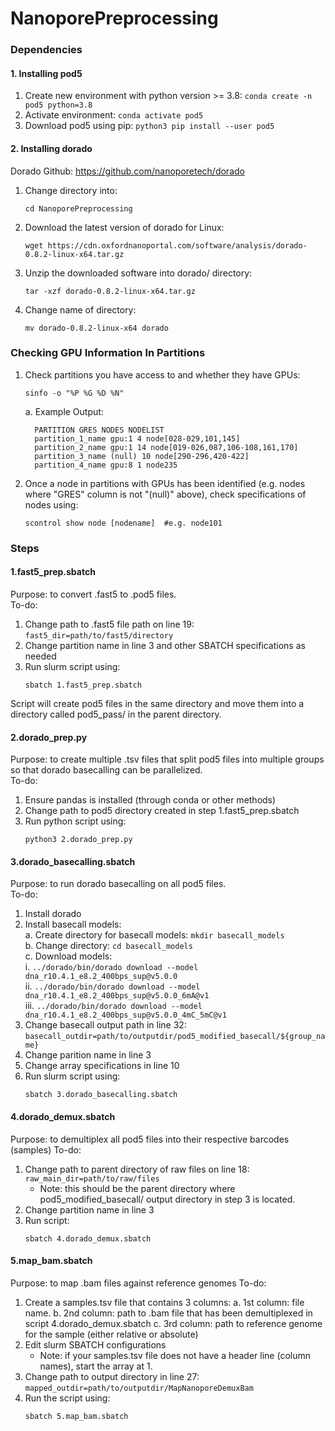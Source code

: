 # NanoporePreprocessing
### Dependencies
#### 1. Installing pod5
1. Create new environment with python version >= 3.8: `conda create -n pod5 python=3.8`
2. Activate environment: `conda activate pod5`
3. Download pod5 using pip: `python3 pip install --user pod5`

#### 2. Installing dorado 
Dorado Github: https://github.com/nanoporetech/dorado 
1. Change directory into: 
    ```
    cd NanoporePreprocessing
    ```
2. Download the latest version of dorado for Linux: 
    ```
    wget https://cdn.oxfordnanoportal.com/software/analysis/dorado-0.8.2-linux-x64.tar.gz
    ```
3. Unzip the downloaded software into dorado/ directory: 
    ```
    tar -xzf dorado-0.8.2-linux-x64.tar.gz
    ```
4. Change name of directory: 
    ```
    mv dorado-0.8.2-linux-x64 dorado
    ```

### Checking GPU Information In Partitions
1. Check partitions you have access to and whether they have GPUs:  
    ```
    sinfo -o "%P %G %D %N"
    ```  
    a. Example Output:    
    
         PARTITION GRES NODES NODELIST  
         partition_1_name gpu:1 4 node[028-029,101,145]  
         partition_2_name gpu:1 14 node[019-026,087,106-108,161,170]  
         partition_3_name (null) 10 node[290-296,420-422]  
         partition_4_name gpu:8 1 node235    

2. Once a node in partitions with GPUs has been identified (e.g. nodes where "GRES" column is not "(null)" above), check specifications of nodes using:   
    ```
    scontrol show node [nodename]  #e.g. node101
    ```

### Steps
#### 1.fast5_prep.sbatch
Purpose: to convert .fast5 to .pod5 files.  
To-do:  
1. Change path to .fast5 file path on line 19: `fast5_dir=path/to/fast5/directory` 
2. Change partition name in line 3 and other SBATCH specifications as needed  
3. Run slurm script using: 
    ```
    sbatch 1.fast5_prep.sbatch
    ```  

Script will create pod5 files in the same directory and move them into a directory called pod5_pass/ in the parent directory. 

#### 2.dorado_prep.py 
Purpose: to create multiple .tsv files that split pod5 files into multiple groups so that dorado basecalling can be parallelized.  
To-do:  
1. Ensure pandas is installed (through conda or other methods)
2. Change path to pod5 directory created in step 1.fast5_prep.sbatch 
3. Run python script using: 
    ```
    python3 2.dorado_prep.py
    ```

#### 3.dorado_basecalling.sbatch
Purpose: to run dorado basecalling on all pod5 files.  
To-do:  
1. Install dorado 
2. Install basecall models:  
  a. Create directory for basecall models: `mkdir basecall_models`  
  b. Change directory: `cd basecall_models`  
  c. Download models:  
    i. `../dorado/bin/dorado download --model dna_r10.4.1_e8.2_400bps_sup@v5.0.0`  
    ii. `../dorado/bin/dorado download --model dna_r10.4.1_e8.2_400bps_sup@v5.0.0_6mA@v1`  
    iii. `../dorado/bin/dorado download --model dna_r10.4.1_e8.2_400bps_sup@v5.0.0_4mC_5mC@v1`  
3. Change basecall output path in line 32:   `basecall_outdir=path/to/outputdir/pod5_modified_basecall/${group_name}`
4. Change parition name in line 3  
5. Change array specifications in line 10  
6. Run slurm script using:   
    ```
    sbatch 3.dorado_basecalling.sbatch
    ```

#### 4.dorado_demux.sbatch
Purpose: to demultiplex all pod5 files into their respective barcodes (samples)
To-do: 
1. Change path to parent directory of raw files on line 18: `raw_main_dir=path/to/raw/files`
    - Note: this should be the parent directory where pod5_modified_basecall/ output directory in step 3 is located. 
2. Change partition name in line 3 
2. Run script: 
    ```
    sbatch 4.dorado_demux.sbatch
    ```

#### 5.map_bam.sbatch
Purpose: to map .bam files against reference genomes 
To-do: 
1. Create a samples.tsv file that contains 3 columns: 
a. 1st column: file name. 
b. 2nd column: path to .bam file that has been demultiplexed in script 4.dorado_demux.sbatch 
c. 3rd column: path to reference genome for the sample (either relative or absolute)
2. Edit slurm SBATCH configurations 
    - Note: if your samples.tsv file does not have a header line (column names), start the array at 1. 
3. Change path to output directory in line 27: `mapped_outdir=path/to/outputdir/MapNanoporeDemuxBam`
4. Run the script using: 
    ```
    sbatch 5.map_bam.sbatch
    ```